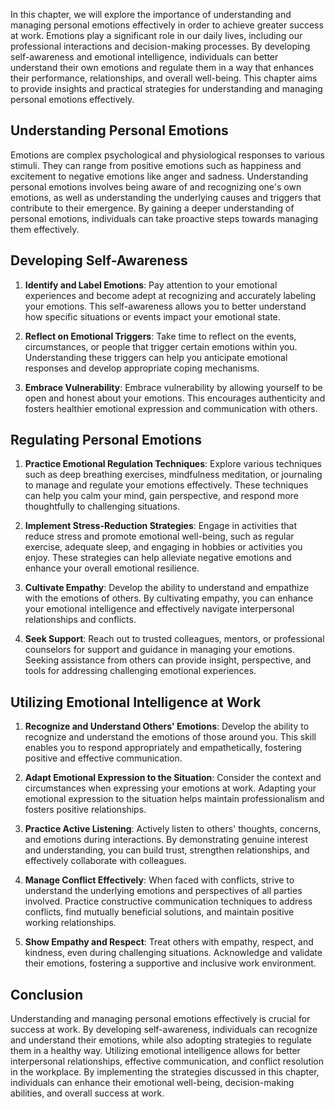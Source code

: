 
In this chapter, we will explore the importance of understanding and managing personal emotions effectively in order to achieve greater success at work. Emotions play a significant role in our daily lives, including our professional interactions and decision-making processes. By developing self-awareness and emotional intelligence, individuals can better understand their own emotions and regulate them in a way that enhances their performance, relationships, and overall well-being. This chapter aims to provide insights and practical strategies for understanding and managing personal emotions effectively.

**Understanding Personal Emotions**
-----------------------------------

Emotions are complex psychological and physiological responses to various stimuli. They can range from positive emotions such as happiness and excitement to negative emotions like anger and sadness. Understanding personal emotions involves being aware of and recognizing one's own emotions, as well as understanding the underlying causes and triggers that contribute to their emergence. By gaining a deeper understanding of personal emotions, individuals can take proactive steps towards managing them effectively.

**Developing Self-Awareness**
-----------------------------

1. **Identify and Label Emotions**: Pay attention to your emotional experiences and become adept at recognizing and accurately labeling your emotions. This self-awareness allows you to better understand how specific situations or events impact your emotional state.

2. **Reflect on Emotional Triggers**: Take time to reflect on the events, circumstances, or people that trigger certain emotions within you. Understanding these triggers can help you anticipate emotional responses and develop appropriate coping mechanisms.

3. **Embrace Vulnerability**: Embrace vulnerability by allowing yourself to be open and honest about your emotions. This encourages authenticity and fosters healthier emotional expression and communication with others.

**Regulating Personal Emotions**
--------------------------------

1. **Practice Emotional Regulation Techniques**: Explore various techniques such as deep breathing exercises, mindfulness meditation, or journaling to manage and regulate your emotions effectively. These techniques can help you calm your mind, gain perspective, and respond more thoughtfully to challenging situations.

2. **Implement Stress-Reduction Strategies**: Engage in activities that reduce stress and promote emotional well-being, such as regular exercise, adequate sleep, and engaging in hobbies or activities you enjoy. These strategies can help alleviate negative emotions and enhance your overall emotional resilience.

3. **Cultivate Empathy**: Develop the ability to understand and empathize with the emotions of others. By cultivating empathy, you can enhance your emotional intelligence and effectively navigate interpersonal relationships and conflicts.

4. **Seek Support**: Reach out to trusted colleagues, mentors, or professional counselors for support and guidance in managing your emotions. Seeking assistance from others can provide insight, perspective, and tools for addressing challenging emotional experiences.

**Utilizing Emotional Intelligence at Work**
--------------------------------------------

1. **Recognize and Understand Others' Emotions**: Develop the ability to recognize and understand the emotions of those around you. This skill enables you to respond appropriately and empathetically, fostering positive and effective communication.

2. **Adapt Emotional Expression to the Situation**: Consider the context and circumstances when expressing your emotions at work. Adapting your emotional expression to the situation helps maintain professionalism and fosters positive relationships.

3. **Practice Active Listening**: Actively listen to others' thoughts, concerns, and emotions during interactions. By demonstrating genuine interest and understanding, you can build trust, strengthen relationships, and effectively collaborate with colleagues.

4. **Manage Conflict Effectively**: When faced with conflicts, strive to understand the underlying emotions and perspectives of all parties involved. Practice constructive communication techniques to address conflicts, find mutually beneficial solutions, and maintain positive working relationships.

5. **Show Empathy and Respect**: Treat others with empathy, respect, and kindness, even during challenging situations. Acknowledge and validate their emotions, fostering a supportive and inclusive work environment.

**Conclusion**
--------------

Understanding and managing personal emotions effectively is crucial for success at work. By developing self-awareness, individuals can recognize and understand their emotions, while also adopting strategies to regulate them in a healthy way. Utilizing emotional intelligence allows for better interpersonal relationships, effective communication, and conflict resolution in the workplace. By implementing the strategies discussed in this chapter, individuals can enhance their emotional well-being, decision-making abilities, and overall success at work.
